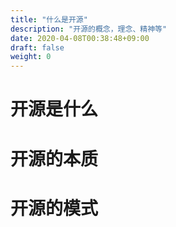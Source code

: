 ```yaml
---
title: "什么是开源"
description: "开源的概念，理念、精神等"
date: 2020-04-08T00:38:48+09:00
draft: false
weight: 0
---
```


# 开源是什么

# 开源的本质

# 开源的模式
